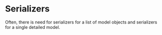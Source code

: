 # Serializers

Often, there is need for serializers for a list of model objects and serializers
for a single detailed model.

<!--
- Create table. Standard serializsers.
`<model_name>ListSerializer`
`<model_name>DetailSerializer`
`<model_name>AdminListSerializer`
`<model_name>AdminDetailSerializer`
-->
